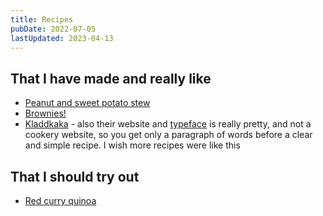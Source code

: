 ```yaml
---
title: Recipes
pubDate: 2022-07-05
lastUpdated: 2023-04-13
---
```


## That I have made and really like

- [Peanut and sweet potato stew](https://www.makingthymeforhealth.com/one-pot-african-peanut-stew/)
- [Brownies!](https://www.bbcgoodfood.com/recipes/best-ever-chocolate-brownies-recipe)
- [Kladdkaka](https://alvar.dev/blog/how-to-make-swedish-mud-cake) - also their website and [typeface](https://www.fontspring.com/fonts/madetype/made-dillan) is really pretty, and not a cookery website, so you get only a paragraph of words before a clear and simple recipe. I wish more recipes were like this

## That I should try out

- [Red curry quinoa](https://vegangela.com/2013/03/24/red-curry-quinoa/)
